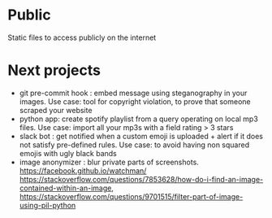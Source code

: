 # Public
Static files to access publicly on the internet

# Next projects

- git pre-commit hook : embed message using steganography in your images. Use case: tool for copyright violation, to prove that someone scraped your website
- python app: create spotify playlist from a query operating on local mp3 files. Use case: import all your mp3s with a field rating > 3 stars
- slack bot : get notified when a custom emoji is uploaded + alert if it does not satisfy pre-defined rules. Use case: to avoid having non squared emojis with ugly black bands
- image anonymizer : blur private parts of screenshots. https://facebook.github.io/watchman/  https://stackoverflow.com/questions/7853628/how-do-i-find-an-image-contained-within-an-image, https://stackoverflow.com/questions/9701515/filter-part-of-image-using-pil-python
